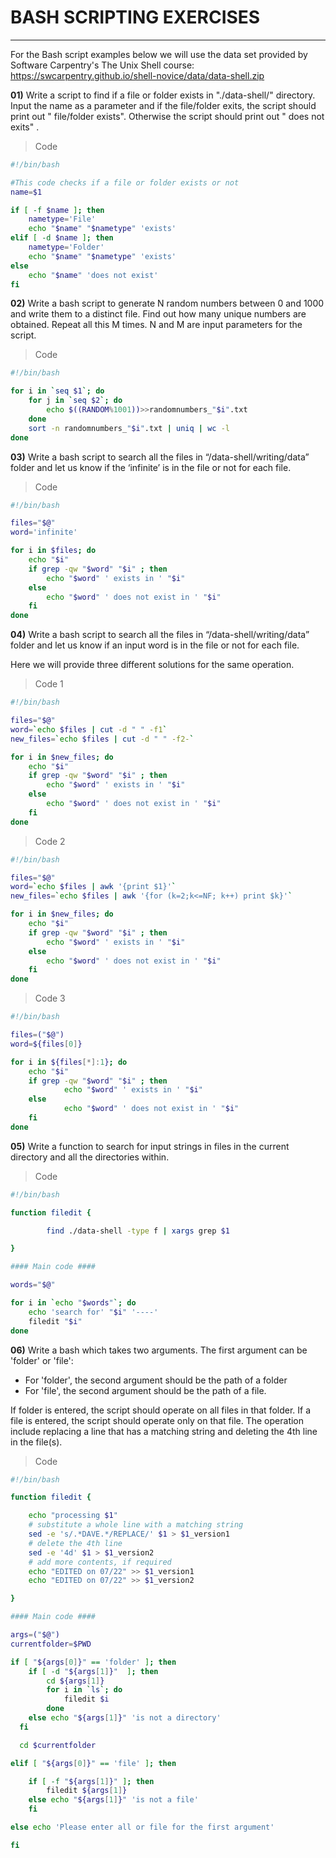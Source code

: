 
# BASH SCRIPTING EXERCISES
<hr>

For the Bash script examples below we will use the data set provided by
Software Carpentry's The Unix Shell course:
https://swcarpentry.github.io/shell-novice/data/data-shell.zip

**01)** Write a script to find if a file or folder exists in "./data-shell/"
directory. Input the name as a parameter and if the file/folder exits,
the script should print out "<name> file/folder exists". Otherwise the
script should print out "<name> does not exits"
.<br>

> Code

```bash
#!/bin/bash

#This code checks if a file or folder exists or not
name=$1

if [ -f $name ]; then
    nametype='File'
    echo "$name" "$nametype" 'exists'
elif [ -d $name ]; then
    nametype='Folder'
    echo "$name" "$nametype" 'exists'
else
    echo "$name" 'does not exist'
fi
```

**02)** Write a bash script to generate N random numbers between 0 and
1000 and write them to a distinct file. Find out how many unique numbers
are obtained. Repeat all this M times. N and M are input parameters for
the script.

> Code
```bash
#!/bin/bash

for i in `seq $1`; do
    for j in `seq $2`; do
        echo $((RANDOM%1001))>>randomnumbers_"$i".txt
    done
    sort -n randomnumbers_"$i".txt | uniq | wc -l
done
```

**03)** Write a bash script to search all the files in “/data-shell/writing/data”
folder and let us know if the ‘infinite’ is in the file or not for each file.

> Code
```bash
#!/bin/bash

files="$@"
word='infinite'

for i in $files; do
    echo "$i"
    if grep -qw "$word" "$i" ; then
        echo "$word" ' exists in ' "$i"
    else
        echo "$word" ' does not exist in ' "$i"
    fi
done
```

**04)** Write a bash script to search all the files in “/data-shell/writing/data”
folder and let us know if an input word is in the file or not for each file.

Here we will provide three different solutions for the same operation.

> Code 1
```bash
#!/bin/bash

files="$@"
word=`echo $files | cut -d " " -f1`
new_files=`echo $files | cut -d " " -f2-`

for i in $new_files; do
    echo "$i"
    if grep -qw "$word" "$i" ; then
        echo "$word" ' exists in ' "$i"
    else
        echo "$word" ' does not exist in ' "$i"
    fi
done
```

> Code 2
```bash
#!/bin/bash

files="$@"
word=`echo $files | awk '{print $1}'`
new_files=`echo $files | awk '{for (k=2;k<=NF; k++) print $k}'`

for i in $new_files; do
    echo "$i"
    if grep -qw "$word" "$i" ; then
        echo "$word" ' exists in ' "$i"
    else
        echo "$word" ' does not exist in ' "$i"
    fi
done
```

> Code 3
```bash
#!/bin/bash

files=("$@")
word=${files[0]}

for i in ${files[*]:1}; do
    echo "$i"
    if grep -qw "$word" "$i" ; then
            echo "$word" ' exists in ' "$i"
    else
            echo "$word" ' does not exist in ' "$i"
    fi
done

```

**05)** Write a function to search for input strings in files in the
current directory and all the directories within.

> Code
```bash
#!/bin/bash

function filedit {

        find ./data-shell -type f | xargs grep $1

}

#### Main code ####

words="$@"

for i in `echo "$words"`; do
    echo 'search for' "$i" '----'
    filedit "$i"
done
```

**06)** Write a bash which takes two arguments. The first argument can be 'folder' or 'file': 
- For 'folder', the second argument should be the path of a folder 
- For 'file', the second argument should be the path of a file.

If folder is entered, the script should operate on all files in that folder. If a file is entered, 
the script should operate only on that file. The operation include replacing a line that has a 
matching string and deleting the 4th line in the file(s).


> Code
```bash
#!/bin/bash

function filedit {

    echo "processing $1"
    # substitute a whole line with a matching string
    sed -e 's/.*DAVE.*/REPLACE/' $1 > $1_version1
    # delete the 4th line
    sed -e '4d' $1 > $1_version2
    # add more contents, if required
    echo "EDITED on 07/22" >> $1_version1
    echo "EDITED on 07/22" >> $1_version2

}

#### Main code ####

args=("$@")
currentfolder=$PWD

if [ "${args[0]}" == 'folder' ]; then
    if [ -d "${args[1]}"  ]; then
        cd ${args[1]}
        for i in `ls`; do
            filedit $i
        done
    else echo "${args[1]}" 'is not a directory'
  fi

  cd $currentfolder

elif [ "${args[0]}" == 'file' ]; then

    if [ -f "${args[1]}" ]; then
        filedit ${args[1]}
    else echo "${args[1]}" 'is not a file'
    fi

else echo 'Please enter all or file for the first argument'

fi
```

